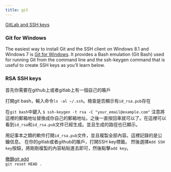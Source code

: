 ```yaml
---
title: git
---
```


[GitLab and SSH keys](https://docs.gitlab.com/ee/ssh/)  

### Git for Windows  

The easiest way to install Git and the SSH client on Windows 8.1 and Windows 7 is [Git for Windows](https://gitforwindows.org/). It provides a Bash emulation (Git Bash) used for running Git from the command line and the ssh-keygen command that is useful to create SSH keys as you’ll learn below. 

### RSA SSH keys  

首先你需要在github上或者gitlab上有一個自己的賬戶

打開git bash，輸入命令`ls -al ~/.ssh`。檢查是否顯示有`id_rsa.pub`存在   

在`git bash`中鍵入
`$ ssh-keygen -t rsa -C "your_email@example.com"`
注意將這裡的郵箱地址替換成你自己的郵箱地址。之後一直按回車就可以了。在這裡可以看到`id_rsa`和`id_rsa.pub`文件已經生成。並且生成的路徑也已顯示。

用記事本之類的軟件打開`id_rsa.pub`文件，並且複製全部內容。這裡記錄的是公鑰信息。
在你的gitlab或者github的賬戶，打開SSH key標籤。
然後選擇`Add SSH key`按鈕，將剛剛複製的內容粘貼進去即可，然後點擊`add key`。   

[撤銷git add](https://segmentfault.com/q/1010000006864939)  
`git reset HEAD .`  